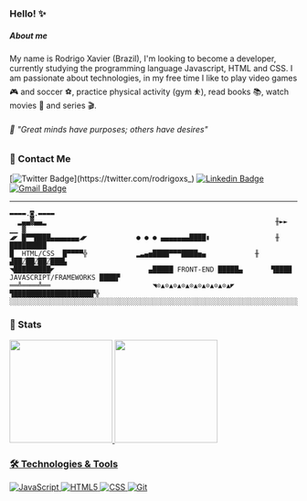 ###  Hello! ✨



##### About me

My name is Rodrigo Xavier (Brazil), I'm looking to become a developer, currently studying the programming language
Javascript, HTML and CSS.
I am passionate about technologies, in my free time I like to play video games 🎮 and soccer ⚽, practice physical activity (gym ⛹), read books 📚, watch movies 📼 and series 🎬.


<p />

###### 🧠 "Great minds have purposes; others have desires"

### 💬 Contact Me 
[![Twitter Badge](https://img.shields.io/badge/-rodrigoxaviers_-1193cc?style=flat-square&labelColor=1193cc&logo=twitter&logoColor=white&link=https://twitter.com/rodrigoxs_)](https://twitter.com/rodrigoxs_) 
[![Linkedin Badge](https://img.shields.io/badge/-rodrigoxsantos%20-1163cc?style=flat-square&logo=Linkedin&logoColor=white&link=https://www.linkedin.com/in/rodrigoxsantos/)](https://www.linkedin.com/in/rodrigoxsantos/) 
[![Gmail Badge](https://img.shields.io/badge/-rodrigomxsantos@gmail.com-D80339?style=flat-square&logo=Gmail&logoColor=white&link=mailto:rodrigomxsantos@gmail.com)](mailto:rodrigomxsantos@gmail.com)



*************
<p />








```
▬▬▬▬.◙.▬▬▬▬
  ▂▄▄▓▄▄▂                                                        ╫►►        ▁▁ ▓
◢◤ █▀▀████▄▄▄▄▄▄▄◢◤            ● ● ● ▄▄▄▄▄▄▄████▮                ╫       █████████
█  HTML/CSS  █▀▀▀▀╬            ▂▃▄▅████▀▀▀████▅▄            ╫    ▟██⍁██⍁██⍁███▙
◥█████████◤                       ▄█████ FRONT-END █████▄       ▜████ JAVASCRIPT/FRAMEWORKS ████▛
══╩════╩══                         ◥⊙▲⊙▲⊙▲⊙▲⊙▲⊙▲⊙▲⊙▲⊙▲◤         ▜███████████████████▛╬
░░░░░░░░░░░░░░░░░░░░░░░░░░░░░░░░░░░░░░░░░░░░░░░░░░░░░░░░░░░░░░░░░░░░░░░░░░░░░░░░░░░░░░░░░░░
```
### 🚦 Stats
 <div>
  <a href="https://github.com/rodrigoxsantos">
  <img height="180em" src="https://github-readme-stats.vercel.app/api?username=rodrigoxsantos&show_icons=true&theme=dark&include_all_commits=true&count_private=true"/>
  <img height="180em" src="https://github-readme-stats.vercel.app/api/top-langs/?username=rodrigoxsantos&layout=compact&langs_count=7&theme=dark"/>
</div>
  
### 🛠 Technologies & Tools

![JavaScript](https://img.shields.io/badge/-JavaScript-333333?style=flat&logo=javascript) 
![HTML5](https://img.shields.io/badge/-HTML5-333333?style=flat&logo=HTML5)
![CSS](https://img.shields.io/badge/-CSS-333333?style=flat&logo=CSS3&logoColor=1572B6)
![Git](https://img.shields.io/badge/-Git-333333?style=flat&logo=git)
    
  
##


##  
## 


  


<!---
rodrigoxsantos/rodrigoxsantos is a ✨ special ✨ repository because its `README.md` (this file) appears on your GitHub profile.
You can click the Preview link to take a look at your changes.
--->
